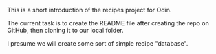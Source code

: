 This is a short introduction of the recipes project for Odin.

The current task is to create the README file after creating the repo on GitHub,
then cloning it to our local folder.

I presume we will create some sort of simple recipe "database".
